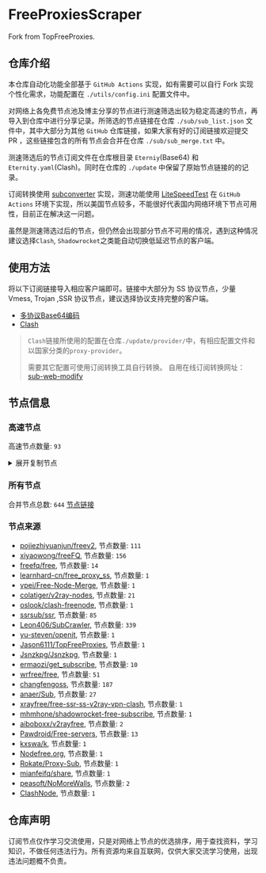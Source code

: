 # FreeProxiesScraper

Fork from TopFreeProxies.

## 仓库介绍
本仓库自动化功能全部基于 `GitHub Actions` 实现，如有需要可以自行 Fork 实现个性化需求，功能配置在 `./utils/config.ini` 配置文件中。

对网络上各免费节点池及博主分享的节点进行测速筛选出较为稳定高速的节点，再导入到仓库中进行分享记录。所筛选的节点链接在仓库 `./sub/sub_list.json` 文件中，其中大部分为其他 `GitHub` 仓库链接，如果大家有好的订阅链接欢迎提交 PR ，这些链接包含的所有节点会合并在仓库 `./sub/sub_merge.txt` 中。

测速筛选后的节点订阅文件在仓库根目录 `Eterniy`(Base64) 和 `Eternity.yaml`(Clash)。同时在仓库的 `./update` 中保留了原始节点链接的的记录。

订阅转换使用 [subconverter](https://github.com/tindy2013/subconverter) 实现，测速功能使用 [LiteSpeedTest](https://github.com/xxf098/LiteSpeedTest) 在 `GitHub Actions` 环境下实现，所以美国节点较多，不能很好代表国内网络环境下节点可用性，目前正在解决这一问题。

虽然是测速筛选过后的节点，但仍然会出现部分节点不可用的情况，遇到这种情况建议选择`Clash`, `Shadowrocket`之类能自动切换低延迟节点的客户端。

## 使用方法
将以下订阅链接导入相应客户端即可。链接中大部分为 SS 协议节点，少量 Vmess, Trojan ,SSR 协议节点，建议选择协议支持完整的客户端。

- [多协议Base64编码](https://raw.githubusercontent.com/caijh/FreeProxiesScraper/master/Eternity)
- [Clash](https://raw.githubusercontent.com/caijh/FreeProxiesScraper/master/Eternity.yaml)

>`Clash`链接所使用的配置在仓库`./update/provider/`中，有相应配置文件和以国家分类的`proxy-provider`。
>
>需要其它配置可使用订阅转换工具自行转换。
>自用在线订阅转换网址：[sub-web-modify](https://sub.v1.mk/)

## 节点信息
### 高速节点
高速节点数量: `93`
<details>
  <summary>展开复制节点</summary>

    vmess://eyJ2IjoiMiIsInBzIjoi8J+HrfCfh7Ag6aaZ5rivKOayueeuoeegtOino+i1hOa6kOWQmzIuMCkgMjAiLCJhZGQiOiIyLjcuMS5mdWNrcHBwcHAudG9kYXkiLCJwb3J0IjoiNTAwMDIiLCJ0eXBlIjoibm9uZSIsImlkIjoiMTkwNjE1YzMtZjNhNi0zYzY5LWFlMjAtZmJiYzM2MmM2NDdkIiwiYWlkIjoiMCIsIm5ldCI6InRjcCIsInBhdGgiOiIvIiwiaG9zdCI6IjIuNy4xLmZ1Y2twcHBwcC50b2RheSIsInRscyI6IiJ9
    vmess://eyJ2IjoiMiIsInBzIjoi8J+HrfCfh7Ag6aaZ5rivKOayueeuoeegtOino+i1hOa6kOWQmzIuMCkgMTciLCJhZGQiOiIyLjMuMS5mdWNrcHBwcHAudG9kYXkiLCJwb3J0IjoiNTAwMDAiLCJ0eXBlIjoibm9uZSIsImlkIjoiMTkwNjE1YzMtZjNhNi0zYzY5LWFlMjAtZmJiYzM2MmM2NDdkIiwiYWlkIjoiMCIsIm5ldCI6InRjcCIsInBhdGgiOiIvIiwiaG9zdCI6IjIuMy4xLmZ1Y2twcHBwcC50b2RheSIsInRscyI6IiJ9
    ss://YWVzLTI1Ni1nY206UEozTzhIUzQ5Q005VlZHTg@8tv68qhq.slashdevslashnetslashtun.net:15004#%F0%9F%87%AD%F0%9F%87%B0%20%E6%9C%BA%E5%9C%BA%E6%8E%A8%E8%8D%90dafei.de%20%E9%A6%99%E6%B8%AF%2005
    vmess://eyJ2IjoiMiIsInBzIjoi8J+HrfCfh7Ag5py65Zy65o6o6I2QZGFmZWkuZGUg6aaZ5rivIDA4IiwiYWRkIjoiMTgzLjIzNi41MS4zNyIsInBvcnQiOiI1NTExMiIsInR5cGUiOiJub25lIiwiaWQiOiI0MTgwNDhhZi1hMjkzLTRiOTktOWIwYy05OGNhMzU4MGRkMjQiLCJhaWQiOiI2NCIsIm5ldCI6InRjcCIsInBhdGgiOiIvIiwiaG9zdCI6IiIsInRscyI6IiJ9
    ss://Y2hhY2hhMjAtaWV0Zi1wb2x5MTMwNTp6Y2FhcnJhZHNmYXNnZmRjeHg@itch1ub.ns.p36958.xyz:8123#%F0%9F%87%AD%F0%9F%87%B0%20%E6%9C%BA%E5%9C%BA%E6%8E%A8%E8%8D%90dafei.de%20%E9%A6%99%E6%B8%AF%2009
    ss://Y2hhY2hhMjAtaWV0Zi1wb2x5MTMwNTp6Y2FhcnJhZHNmYXNnZmRjeHg@nstku8v.ns.p36958.xyz:8112#%F0%9F%87%AD%F0%9F%87%B0%20%E6%9C%BA%E5%9C%BA%E6%8E%A8%E8%8D%90dafei.de%20%E9%A6%99%E6%B8%AF%2011
    ss://Y2hhY2hhMjAtaWV0Zi1wb2x5MTMwNTo4OTNkMjdkNC0wMmM1LTQxZDItYTlkNi0yNTBkNGNmM2FjN2E@cn.gysz1.986888.xyz:65432#%F0%9F%87%AD%F0%9F%87%B0%20%E9%A6%99%E6%B8%AF%28%E6%B2%B9%E7%AE%A1%E7%A0%B4%E8%A7%A3%E8%B5%84%E6%BA%90%E5%90%9B2.0%29%2015
    vmess://eyJ2IjoiMiIsInBzIjoi8J+Hr/Cfh7Ug5pel5pysKOayueeuoeegtOino+i1hOa6kOWQmzIuMCkgNSIsImFkZCI6ImpwMDYtdm0wLmVudHJ5LnJ3ZXNkaHl0anVmdHloZGFmc2RnZnJoLmNsdWIiLCJwb3J0IjoiNDQ0IiwidHlwZSI6Im5vbmUiLCJpZCI6Ijg0Nzc3NjRkLWM2MTgtMzM5OC05ZDE1LWVlMmIzYmVjZjJkMCIsImFpZCI6IjEiLCJuZXQiOiJ3cyIsInBhdGgiOiIvaGxzL2NjdHY1cGhkLm0zdTgiLCJob3N0IjoianAwNi12bTAuZW50cnkucndlc2RoeXRqdWZ0eWhkYWZzZGdmcmguY2x1YiIsInRscyI6IiJ9
    vmess://eyJ2IjoiMiIsInBzIjoi8J+HrfCfh7Ag6aaZ5rivKOayueeuoeegtOino+i1hOa6kOWQmzIuMCkgMTEiLCJhZGQiOiIzLjIuMS5mdWNrcHBwcHAudG9kYXkiLCJwb3J0IjoiNjAzMDIiLCJ0eXBlIjoibm9uZSIsImlkIjoiMTkwNjE1YzMtZjNhNi0zYzY5LWFlMjAtZmJiYzM2MmM2NDdkIiwiYWlkIjoiMCIsIm5ldCI6InRjcCIsInBhdGgiOiIvaGxzL2NjdHY1cGhkLm0zdTgiLCJob3N0IjoianAwNi12bTAuZW50cnkucndlc2RoeXRqdWZ0eWhkYWZzZGdmcmguY2x1YiIsInRscyI6IiJ9
    trojan://G9CHhXltVx@96.9.213.108:12646?allowInsecure=1&sni=96.9.213.108#%F0%9F%87%B8%F0%9F%87%AC%20%E6%9C%BA%E5%9C%BA%E6%8E%A8%E8%8D%90dafei.de%20%E6%96%B0%E5%8A%A0%E5%9D%A1%2001
    ss://YWVzLTI1Ni1jZmI6cWF3c3p4YzEyMw@54.179.129.122:443#%F0%9F%87%B8%F0%9F%87%AC%20%E6%9C%BA%E5%9C%BA%E6%8E%A8%E8%8D%90dafei.de%20%E6%96%B0%E5%8A%A0%E5%9D%A1%2050
    ss://YWVzLTI1Ni1jZmI6cWF3c3p4YzEyMw@52.77.215.9:443#%F0%9F%87%B8%F0%9F%87%AC%20%E6%9C%BA%E5%9C%BA%E6%8E%A8%E8%8D%90dafei.de%20%E6%96%B0%E5%8A%A0%E5%9D%A1%2051
    ss://YWVzLTI1Ni1jZmI6cWF3c3p4YzEyMw@13.250.20.204:443#%F0%9F%87%B8%F0%9F%87%AC%20%E6%9C%BA%E5%9C%BA%E6%8E%A8%E8%8D%90dafei.de%20%E6%96%B0%E5%8A%A0%E5%9D%A1%2052
    ss://YWVzLTI1Ni1jZmI6cWF3c3p4YzEyMw@18.141.240.194:443#%F0%9F%87%B8%F0%9F%87%AC%20%E6%9C%BA%E5%9C%BA%E6%8E%A8%E8%8D%90dafei.de%20%E6%96%B0%E5%8A%A0%E5%9D%A1%2053
    ss://YWVzLTI1Ni1jZmI6cWF3c3p4YzEyMw@13.229.243.5:443#%F0%9F%87%B8%F0%9F%87%AC%20%E6%9C%BA%E5%9C%BA%E6%8E%A8%E8%8D%90dafei.de%20%E6%96%B0%E5%8A%A0%E5%9D%A1%2054
    ss://YWVzLTI1Ni1jZmI6cWF3c3p4YzEyMw@13.229.107.111:443#%F0%9F%87%B8%F0%9F%87%AC%20%E6%9C%BA%E5%9C%BA%E6%8E%A8%E8%8D%90dafei.de%20%E6%96%B0%E5%8A%A0%E5%9D%A1%2055
    ss://Y2hhY2hhMjAtaWV0Zi1wb2x5MTMwNToxYTE3YjE5ZC00ODk2LTQ1MzEtYWY3OS02ZTkxZDhlZjgyMjg@54.178.162.204:9898#%F0%9F%87%AF%F0%9F%87%B5%20%E6%9C%BA%E5%9C%BA%E6%8E%A8%E8%8D%90dafei.de%20%E6%97%A5%E6%9C%AC%2004
    ss://YWVzLTI1Ni1jZmI6YXdzcHMwNTAx@52.199.0.140:443#%F0%9F%87%AF%F0%9F%87%B5%20%E6%9C%BA%E5%9C%BA%E6%8E%A8%E8%8D%90dafei.de%20%E6%97%A5%E6%9C%AC%2047
    ss://YWVzLTI1Ni1jZmI6YXdzcHMwNTAx@52.195.227.31:443#%F0%9F%87%AF%F0%9F%87%B5%20%E6%9C%BA%E5%9C%BA%E6%8E%A8%E8%8D%90dafei.de%20%E6%97%A5%E6%9C%AC%2048
    ss://YWVzLTI1Ni1jZmI6YXdzcHMwNTAx@13.113.240.255:443#%F0%9F%87%AF%F0%9F%87%B5%20%E6%9C%BA%E5%9C%BA%E6%8E%A8%E8%8D%90dafei.de%20%E6%97%A5%E6%9C%AC%2049
    ss://YWVzLTI1Ni1jZmI6YXdzcHMwNTAx@13.230.12.217:443#%F0%9F%87%AF%F0%9F%87%B5%20%E6%9C%BA%E5%9C%BA%E6%8E%A8%E8%8D%90dafei.de%20%E6%97%A5%E6%9C%AC%2050
    ss://YWVzLTI1Ni1jZmI6YXdzcHMwNTAx@52.194.252.154:443#%F0%9F%87%AF%F0%9F%87%B5%20%E6%9C%BA%E5%9C%BA%E6%8E%A8%E8%8D%90dafei.de%20%E6%97%A5%E6%9C%AC%2051
    trojan://85f133142f04dbf6547da33895cfabb3@203.156.253.12:39001?allowInsecure=1&sni=www.yrtok.com#%F0%9F%87%B0%F0%9F%87%B7%20%E6%9C%BA%E5%9C%BA%E6%8E%A8%E8%8D%90dafei.de%20%E9%9F%A9%E5%9B%BD%2001
    ss://YWVzLTI1Ni1jZmI6cXdlclJFV1FAQA@125.141.31.72:15098#%F0%9F%87%B0%F0%9F%87%B7%20%E6%9C%BA%E5%9C%BA%E6%8E%A8%E8%8D%90dafei.de%20%E9%9F%A9%E5%9B%BD%2002
    ss://YWVzLTI1Ni1jZmI6eWlqaWFuMDUwMw@3.35.170.238:443#%F0%9F%87%B0%F0%9F%87%B7%20%E6%9C%BA%E5%9C%BA%E6%8E%A8%E8%8D%90dafei.de%20%E9%9F%A9%E5%9B%BD%2008
    ss://YWVzLTI1Ni1jZmI6eWlqaWFuMDUwMw@15.165.15.142:443#%F0%9F%87%B0%F0%9F%87%B7%20%E6%9C%BA%E5%9C%BA%E6%8E%A8%E8%8D%90dafei.de%20%E9%9F%A9%E5%9B%BD%2009
    ss://YWVzLTI1Ni1jZmI6eWlqaWFuMDUwMw@43.202.58.164:443#%F0%9F%87%B0%F0%9F%87%B7%20%E6%9C%BA%E5%9C%BA%E6%8E%A8%E8%8D%90dafei.de%20%E9%9F%A9%E5%9B%BD%2011
    ss://YWVzLTI1Ni1jZmI6eWlqaWFuMDUwMw@54.180.137.195:443#%F0%9F%87%B0%F0%9F%87%B7%20%E6%9C%BA%E5%9C%BA%E6%8E%A8%E8%8D%90dafei.de%20%E9%9F%A9%E5%9B%BD%2012
    ss://YWVzLTI1Ni1jZmI6eWlqaWFuMDUwMw@13.209.12.170:443#%F0%9F%87%B0%F0%9F%87%B7%20%E6%9C%BA%E5%9C%BA%E6%8E%A8%E8%8D%90dafei.de%20%E9%9F%A9%E5%9B%BD%2013
    ss://YWVzLTI1Ni1jZmI6eWlqaWFuMDUwMw@43.203.253.73:443#%F0%9F%87%B0%F0%9F%87%B7%20%E6%9C%BA%E5%9C%BA%E6%8E%A8%E8%8D%90dafei.de%20%E9%9F%A9%E5%9B%BD%2014
    ss://YWVzLTI1Ni1jZmI6eWlqaWFuMDUwMw@43.203.255.63:443#%F0%9F%87%B0%F0%9F%87%B7%20%E6%9C%BA%E5%9C%BA%E6%8E%A8%E8%8D%90dafei.de%20%E9%9F%A9%E5%9B%BD%2015
    ss://YWVzLTI1Ni1jZmI6eWlqaWFuMDUwMw@43.203.122.135:443#%F0%9F%87%B0%F0%9F%87%B7%20%E6%9C%BA%E5%9C%BA%E6%8E%A8%E8%8D%90dafei.de%20%E9%9F%A9%E5%9B%BD%2016
    ss://YWVzLTI1Ni1nY206ZHd6MUd0Rjc@120.233.128.98:30015#%F0%9F%87%A8%F0%9F%87%B3%20%E6%9C%BA%E5%9C%BA%E6%8E%A8%E8%8D%90dafei.de%20%E5%8F%B0%E6%B9%BE%2001
    vmess://eyJ2IjoiMiIsInBzIjoi8J+HqPCfh7Mg5Y+w5rm+XzEyMTMyMDAwMSIsImFkZCI6IjEwMy4xNTkuMjA2LjM1IiwicG9ydCI6IjMxOTQ1IiwidHlwZSI6Im5vbmUiLCJpZCI6ImUyZTUxMWIwLTdkZWYtNGUxYi1kMjM4LTZjYjUzOTFiMmUzZiIsImFpZCI6IjAiLCJuZXQiOiJ3cyIsInBhdGgiOiIvIiwiaG9zdCI6IjEwMy4xNTkuMjA2LjM1IiwidGxzIjoiIn0=
    vmess://eyJ2IjoiMiIsInBzIjoi8J+HqPCfh7Mg5Y+w5rm+XzEyMTMyMDAwMiIsImFkZCI6IjQ1LjEyMS40OC4xOTYiLCJwb3J0IjoiMTAwMDEiLCJ0eXBlIjoibm9uZSIsImlkIjoiMGVkMzU2MjktOTE5YS00ODkxLWJhMGYtMTNjZDE5OGY4NjNiIiwiYWlkIjoiMCIsIm5ldCI6InRjcCIsInBhdGgiOiIvIiwiaG9zdCI6IjEwMy4xNTkuMjA2LjM1IiwidGxzIjoiIn0=
    vmess://eyJ2IjoiMiIsInBzIjoi8J+HqPCfh7Mg5Y+w5rm+XzEyMTMyMDAwNiIsImFkZCI6IjEyMy41OC4xOTcuNzAiLCJwb3J0IjoiNDQzIiwidHlwZSI6Im5vbmUiLCJpZCI6IjRjYTAxOTZjLTA1ZTctNDVlYi05MDM2LTY5MmMyMDFmNDVmYiIsImFpZCI6IjAiLCJuZXQiOiJ3cyIsInBhdGgiOiIvIiwiaG9zdCI6IiIsInRscyI6IiJ9
    vmess://eyJ2IjoiMiIsInBzIjoi8J+HqPCfh7Mg5Y+w5rm+XzEyMTMyMDAwNyIsImFkZCI6IjE1Mi4zMi4xNjcuMTY2IiwicG9ydCI6IjE5NTg4IiwidHlwZSI6Im5vbmUiLCJpZCI6ImUxNjBkMGJhLTViMWEtNDQ4Yy1mY2ZiLTM1YmZjNWMyYjFiNSIsImFpZCI6IjAiLCJuZXQiOiJ0Y3AiLCJwYXRoIjoiLyIsImhvc3QiOiIiLCJ0bHMiOiIifQ==
    vmess://eyJ2IjoiMiIsInBzIjoi8J+HuPCfh6wg5paw5Yqg5Z2hXzEyMTMyMDAwMSIsImFkZCI6IjguMjIyLjIzOS43IiwicG9ydCI6IjMwMzI3IiwidHlwZSI6Im5vbmUiLCJpZCI6ImIzMTNlNjcwLWJmZDQtNGI2Mi1kMzE0LTBkMjk2ZTM2MzE5MiIsImFpZCI6IjAiLCJuZXQiOiJ0Y3AiLCJwYXRoIjoiLyIsImhvc3QiOiIiLCJ0bHMiOiIifQ==
    vmess://eyJ2IjoiMiIsInBzIjoi8J+HuPCfh6wg5paw5Yqg5Z2hXzEyMTMyMDAwNCIsImFkZCI6IjIwNy4xNDguNzcuMjE1IiwicG9ydCI6IjIiLCJ0eXBlIjoibm9uZSIsImlkIjoiNmUyMDgwYmMtMDdiMC00MDQ2LThjNmEtYmI1YTE4ZTEyZjdjIiwiYWlkIjoiMCIsIm5ldCI6IndzIiwicGF0aCI6Ii8iLCJob3N0IjoiIiwidGxzIjoiIn0=
    vmess://eyJ2IjoiMiIsInBzIjoi8J+HuPCfh6wg5paw5Yqg5Z2hXzEyMTMyMDAwOCIsImFkZCI6IjguMjE5LjI0MC4xMjAiLCJwb3J0IjoiMzI5NjkiLCJ0eXBlIjoibm9uZSIsImlkIjoiOTUyNDkwMjAtZmJiNy00NTkyLWVmY2UtNmFkMzk1NGMzZmFkIiwiYWlkIjoiMCIsIm5ldCI6InRjcCIsInBhdGgiOiIvIiwiaG9zdCI6IiIsInRscyI6IiJ9
    vmess://eyJ2IjoiMiIsInBzIjoi8J+HuPCfh6wg5paw5Yqg5Z2hXzEyMTMyMDAwOSIsImFkZCI6IjguMjE5LjU5LjYzIiwicG9ydCI6IjEyNjgxIiwidHlwZSI6Im5vbmUiLCJpZCI6ImNjNThjYmRjLWMzNmYtNDJmNC05MjU0LThmNGZjNTY0MjQ2YiIsImFpZCI6IjAiLCJuZXQiOiJ0Y3AiLCJwYXRoIjoiLyIsImhvc3QiOiIiLCJ0bHMiOiIifQ==
    vmess://eyJ2IjoiMiIsInBzIjoi8J+HuPCfh6wg5paw5Yqg5Z2hXzEyMTMyMDAzNyIsImFkZCI6IjguMjE5LjU5LjIyMiIsInBvcnQiOiI0Njk5OCIsInR5cGUiOiJub25lIiwiaWQiOiI1YzliZWQxYS03MTZiLTQzZTctYzgwNy05ZTA3NTgxODYzNjAiLCJhaWQiOiIwIiwibmV0Ijoid3MiLCJwYXRoIjoiLyIsImhvc3QiOiIiLCJ0bHMiOiIifQ==
    vmess://eyJ2IjoiMiIsInBzIjoi8J+HuPCfh6wg5paw5Yqg5Z2hXzEyMTMyMDA5MCIsImFkZCI6IjE0My40Mi42Ni45IiwicG9ydCI6IjQwNjM3IiwidHlwZSI6Im5vbmUiLCJpZCI6IjdlMzBkMDM5LTE3NTEtNGZiZC1hYTBhLTkxOGIwMzAwMzUxNSIsImFpZCI6IjAiLCJuZXQiOiJ3cyIsInBhdGgiOiIvY2hhbWkiLCJob3N0IjoiIiwidGxzIjoiIn0=
    vmess://eyJ2IjoiMiIsInBzIjoi8J+Hr/Cfh7Ug5pel5pysXzEyMTMyMDAwMSIsImFkZCI6IjEwMy4zNS4xOTAuNjUiLCJwb3J0IjoiNDQzIiwidHlwZSI6Im5vbmUiLCJpZCI6ImVkNTMxZWJlLTQ5NzEtNDdmOS1hODgxLTYzNmQwYjEwMWE0NSIsImFpZCI6IjAiLCJuZXQiOiJ3cyIsInBhdGgiOiIvIiwiaG9zdCI6IiIsInRscyI6IiJ9
    vmess://eyJ2IjoiMiIsInBzIjoi8J+Hr/Cfh7Ug5pel5pysXzEyMTMyMDAwNyIsImFkZCI6IjY0LjE3Ni4zOS4zMSIsInBvcnQiOiI1NjI2MiIsInR5cGUiOiJub25lIiwiaWQiOiI1OTBmMjc0NC1lOWQxLTRmMmMtYTM4NC1kMzViNzM2YmNhNDEiLCJhaWQiOiIwIiwibmV0IjoidGNwIiwicGF0aCI6Ii8iLCJob3N0IjoiIiwidGxzIjoiIn0=
    vmess://eyJ2IjoiMiIsInBzIjoiVVNfMTEiLCJhZGQiOiI1MS44MS4yMjMuMzIiLCJwb3J0IjoiNDQzIiwidHlwZSI6Im5vbmUiLCJpZCI6ImMwMTU2NDUxLTRlZmItNDVlMi04NGZjLThkMzE1YzQ2NTBkYiIsImFpZCI6IjMyIiwibmV0IjoidGNwIiwicGF0aCI6Ii8iLCJob3N0IjoiIiwidGxzIjoiIn0=
    vmess://eyJ2IjoiMiIsInBzIjoiUG9vbF/wn4e68J+HuFVTXzEyIiwiYWRkIjoiMTkyLjk2LjIwNC4yNTAiLCJwb3J0IjoiNDQzIiwidHlwZSI6Im5vbmUiLCJpZCI6ImFiYTUwZGQ0LTU0ODQtM2IwNS1iMTRhLTQ2NjFjYWY4NjJkNSIsImFpZCI6IjQiLCJuZXQiOiJ3cyIsInBhdGgiOiIvd3MiLCJob3N0IjoiIiwidGxzIjoidGxzIn0=
    vmess://eyJ2IjoiMiIsInBzIjoiVVNfMTMiLCJhZGQiOiIxNTAuMjMwLjQxLjkiLCJwb3J0IjoiMjMyOTIiLCJ0eXBlIjoibm9uZSIsImlkIjoiOTU2YzZjMmYtYmY1NC00Yjg3LWZhZmQtNGI3NjdjYTEyNzUwIiwiYWlkIjoiMCIsIm5ldCI6InRjcCIsInBhdGgiOiIvd3MiLCJob3N0IjoiIiwidGxzIjoiIn0=
    vmess://eyJ2IjoiMiIsInBzIjoiVVNfMTQiLCJhZGQiOiIxNTkuMjIzLjMyLjIzMCIsInBvcnQiOiI4MDgwIiwidHlwZSI6Im5vbmUiLCJpZCI6IjcwMDIzMzBkLWZlMjctNGI1Ni1iMjJmLWQ3ZTNlYjgyNWZkYiIsImFpZCI6IjAiLCJuZXQiOiJ3cyIsInBhdGgiOiIvY2N0djEzL2hkLm0zdTgiLCJob3N0IjoiMTU5LjIyMy4zMi4yMzAiLCJ0bHMiOiIifQ==
    vmess://eyJ2IjoiMiIsInBzIjoiVVNfMTYiLCJhZGQiOiI1MS44MS4yMjMuMzEiLCJwb3J0IjoiNDQzIiwidHlwZSI6Im5vbmUiLCJpZCI6ImMwMTU2NDUxLTRlZmItNDVlMi04NGZjLThkMzE1YzQ2NTBkYiIsImFpZCI6IjMyIiwibmV0IjoidGNwIiwicGF0aCI6Ii9jY3R2MTMvaGQubTN1OCIsImhvc3QiOiIxNTkuMjIzLjMyLjIzMCIsInRscyI6IiJ9
    vmess://eyJ2IjoiMiIsInBzIjoiVVNfMTciLCJhZGQiOiI2OC4xODMuMTI5LjE5NyIsInBvcnQiOiI4MDgwIiwidHlwZSI6Im5vbmUiLCJpZCI6IjE1N2FiMjRjLTJmMDItNDRkMi1iMjExLTZkNzA2MTJjOWY2NCIsImFpZCI6IjAiLCJuZXQiOiJ3cyIsInBhdGgiOiIvY2N0djEzL2hkLm0zdTgiLCJob3N0IjoiNjguMTgzLjEyOS4xOTciLCJ0bHMiOiIifQ==
    trojan://19a78eeb-d83a-4364-b095-b7dd93436320@104.21.29.205:443?allowInsecure=0&sni=CVFgTrE4.222560.XyZ#%F0%9F%87%BA%F0%9F%87%B8%20%E6%9C%BA%E5%9C%BA%E6%8E%A8%E8%8D%90dafei.de%20%E7%BE%8E%E5%9B%BD%2003
    trojan://bpb-trojan@172.67.140.61:443?allowInsecure=0&sni=adbt.ir#%F0%9F%87%BA%F0%9F%87%B8%20%E6%9C%BA%E5%9C%BA%E6%8E%A8%E8%8D%90dafei.de%20%E7%BE%8E%E5%9B%BD%2005
    trojan://13e26f64-2e0c-4461-92cd-d83294cc18f0@172.67.185.107:443?allowInsecure=0&sni=WwwDe.00890604.XyZ#%F0%9F%87%BA%F0%9F%87%B8%20%E6%9C%BA%E5%9C%BA%E6%8E%A8%E8%8D%90dafei.de%20%E7%BE%8E%E5%9B%BD%2012
    trojan://13e26f64-2e0c-4461-92cd-d83294cc18f0@104.21.76.21:443?allowInsecure=0&sni=WwwDe.00890604.XyZ#%F0%9F%87%BA%F0%9F%87%B8%20%E6%9C%BA%E5%9C%BA%E6%8E%A8%E8%8D%90dafei.de%20%E7%BE%8E%E5%9B%BD%2014
    trojan://a4291a2a-d62c-4eb9-ac7a-ac7355d1eda2@104.21.24.195:443?allowInsecure=0&sni=RFgTHYu7.999836.Xyz#%F0%9F%87%BA%F0%9F%87%B8%20%E6%9C%BA%E5%9C%BA%E6%8E%A8%E8%8D%90dafei.de%20%E7%BE%8E%E5%9B%BD%2015
    vmess://eyJ2IjoiMiIsInBzIjoi8J+HuvCfh7gg5py65Zy65o6o6I2QZGFmZWkuZGUg576O5Zu9IDE5IiwiYWRkIjoidjcuaGVkdWlhbi5saW5rIiwicG9ydCI6IjMwODA3IiwidHlwZSI6Im5vbmUiLCJpZCI6ImNiYjNmODc3LWQxZmItMzQ0Yy04N2E5LWQxNTNiZmZkNTQ4NCIsImFpZCI6IjIiLCJuZXQiOiJ3cyIsInBhdGgiOiIvb29vbyIsImhvc3QiOiJ2Ny5oZWR1aWFuLmxpbmsiLCJ0bHMiOiIifQ==
    trojan://288124da-0d68-42f4-9f48-70dc4dcc55a6@172.67.200.11:443?allowInsecure=0&sni=rRfGty6.890606.XYz#%F0%9F%87%BA%F0%9F%87%B8%20%E6%9C%BA%E5%9C%BA%E6%8E%A8%E8%8D%90dafei.de%20%E7%BE%8E%E5%9B%BD%2020
    ssr://Mi5saW5raHViLnN1cHBvcnQ6NDAyMTA6YXV0aF9hZXMxMjhfbWQ1OnJjNC1tZDU6cGxhaW46UlU1YU5USkwvP2dyb3VwPVUxTlNVSEp2ZG1sa1pYSSZyZW1hcmtzPThKLUh1dkNmaDdnZzVweTY1Wnk2NW82bzZJMlFaR0ZtWldrdVpHVWc1NzZPNVp1OUlESTEmb2Jmc3BhcmFtPVkyUXlZalk1TWprd01pNDJOakF5WWpnME5qTTBOalF4TURnMU1EWXViV2xqY205emIyWjBMbU52YlEmcHJvdG9wYXJhbT0
    vmess://eyJ2IjoiMiIsInBzIjoi8J+HuvCfh7gg5py65Zy65o6o6I2QZGFmZWkuZGUg576O5Zu9IDI3IiwiYWRkIjoidjI0LmhlZHVpYW4ubGluayIsInBvcnQiOiIzMDgyNCIsInR5cGUiOiJub25lIiwiaWQiOiJjYmIzZjg3Ny1kMWZiLTM0NGMtODdhOS1kMTUzYmZmZDU0ODQiLCJhaWQiOiIyIiwibmV0Ijoid3MiLCJwYXRoIjoiL29vb28iLCJob3N0IjoidjI0LmhlZHVpYW4ubGluayIsInRscyI6IiJ9
    trojan://T@_WvT8Ho@LW%w_,@172.66.44.214:2053?allowInsecure=0&sni=NOp-55q.pAgEs.dEv#%F0%9F%87%BA%F0%9F%87%B8%20%E6%9C%BA%E5%9C%BA%E6%8E%A8%E8%8D%90dafei.de%20%E7%BE%8E%E5%9B%BD%2030
    trojan://d6b8011a-c725-435a-9fec-bf6d3530392c@104.17.128.1:2096?allowInsecure=1&sni=vle.amclubdns.dpdns.org#%F0%9F%87%BA%F0%9F%87%B8%20%E6%9C%BA%E5%9C%BA%E6%8E%A8%E8%8D%90dafei.de%20%E7%BE%8E%E5%9B%BD%2035
    vmess://eyJ2IjoiMiIsInBzIjoi8J+HuvCfh7gg5py65Zy65o6o6I2QZGFmZWkuZGUg576O5Zu9IDM4IiwiYWRkIjoid3d3LnZwc2xvb2suY29tIiwicG9ydCI6IjQ0MyIsInR5cGUiOiJub25lIiwiaWQiOiI0OTkzZjE0ZS01ZjliLTQyNDktZGM0My05OWY0ZmRlYTg0YmUiLCJhaWQiOiIwIiwibmV0Ijoid3MiLCJwYXRoIjoiLzQ5OTNmMTRlIiwiaG9zdCI6IndhcGtwMDEuNTIwMTMxNC5jZmQiLCJ0bHMiOiJ0bHMifQ==
    vmess://eyJ2IjoiMiIsInBzIjoi8J+HuvCfh7gg5py65Zy65o6o6I2QZGFmZWkuZGUg576O5Zu9IDMyNCIsImFkZCI6InRpbWUuaXMiLCJwb3J0IjoiODAiLCJ0eXBlIjoibm9uZSIsImlkIjoiYzQxYTI2NTMtY2Y1NS00NDJmLTgxYzctOGU4M2E0YTI1ZmVhIiwiYWlkIjoiMCIsIm5ldCI6IndzIiwicGF0aCI6Ii8iLCJob3N0IjoiYW0ua2VqaXhpYW9xaTY2Ni5zdG9yZSIsInRscyI6IiJ9
    ss://YWVzLTEyOC1nY206MTk1ZGNmZWYtMTQ2OS00NzMxLWI1M2QtZTVjMDNjZTlhYTc3@d1.cloudtaste.xyz:52743#%F0%9F%87%BA%F0%9F%87%B8%20%E6%9C%BA%E5%9C%BA%E6%8E%A8%E8%8D%90dafei.de%20%E7%BE%8E%E5%9B%BD%20326
    vmess://eyJ2IjoiMiIsInBzIjoi8J+HuvCfh7gg5py65Zy65o6o6I2QZGFmZWkuZGUg576O5Zu9IDMyNyIsImFkZCI6ImhhYS5kYXNodWFpLmN5b3UiLCJwb3J0IjoiNDUwNTIiLCJ0eXBlIjoibm9uZSIsImlkIjoiZGZjM2MyMjQtYTY4OS00MzA0LWIwY2MtNjFmNGZhMDFiNjgyIiwiYWlkIjoiMCIsIm5ldCI6InRjcCIsInBhdGgiOiIvIiwiaG9zdCI6ImFtLmtlaml4aWFvcWk2NjYuc3RvcmUiLCJ0bHMiOiIifQ==
    trojan://357b1bba-6400-4944-baff-1b933311ff28@172.67.177.109:443?allowInsecure=1&sni=EeEEeEEeeeeeeE.666461.xyz#%F0%9F%87%BA%F0%9F%87%B8%20%E6%9C%BA%E5%9C%BA%E6%8E%A8%E8%8D%90dafei.de%20%E7%BE%8E%E5%9B%BD%20328
    vmess://eyJ2IjoiMiIsInBzIjoi8J+HuvCfh7gg5py65Zy65o6o6I2QZGFmZWkuZGUg576O5Zu9IDMzMCIsImFkZCI6IjQ1LjE0Ny4yMDEuMjMxIiwicG9ydCI6IjIzMTEwIiwidHlwZSI6Im5vbmUiLCJpZCI6ImE3M2FkNzYyLTM3MDktNDRkMC1hYTA2LWJkZTZlMzVhMWEwZSIsImFpZCI6IjAiLCJuZXQiOiJ3cyIsInBhdGgiOiIvIiwiaG9zdCI6IiIsInRscyI6IiJ9
    vmess://eyJ2IjoiMiIsInBzIjoiXzA0IiwiYWRkIjoiMTY4LjEzOC4xNzEuNjUiLCJwb3J0IjoiNDQzIiwidHlwZSI6Im5vbmUiLCJpZCI6IjRhZjZmZDlhLWU4YjQtNDZmMi1kYTNhLTIwN2Y0NTc3NjU2YyIsImFpZCI6IjAiLCJuZXQiOiJ0Y3AiLCJwYXRoIjoiLyIsImhvc3QiOiIiLCJ0bHMiOiJ0bHMifQ==
    vmess://eyJ2IjoiMiIsInBzIjoiXzA1IiwiYWRkIjoiMTM5LjU5LjI0NC4xNDMiLCJwb3J0IjoiMzg5NDEiLCJ0eXBlIjoibm9uZSIsImlkIjoiM2RjNWMxYzktN2Q4Yy00MzJlLWRhZmYtNDQyMjEwM2E3OTE4IiwiYWlkIjoiMCIsIm5ldCI6InRjcCIsInBhdGgiOiIvIiwiaG9zdCI6IiIsInRscyI6IiJ9
    vmess://eyJ2IjoiMiIsInBzIjoiUmVsYXlfLfCfh6zwn4enR0JfMDYiLCJhZGQiOiJubnYuY2hpdGFjZG4ueHl6IiwicG9ydCI6IjU0MjQyIiwidHlwZSI6Im5vbmUiLCJpZCI6ImYyMzkzZDgyLTk0YzQtNGIxMi04MjY3LTI5M2E3NTAwZTQ4NyIsImFpZCI6IjAiLCJuZXQiOiJ0Y3AiLCJwYXRoIjoiLyIsImhvc3QiOiJubnYuY2hpdGFjZG4ueHl6IiwidGxzIjoiIn0=
    vmess://eyJ2IjoiMiIsInBzIjoi8J+HpvCfh7og5py65Zy65o6o6I2QZGFmZWkuZGUg5r6z5aSn5Yip5LqaIDAyIiwiYWRkIjoieGRkLmRhc2h1YWkuY3lvdSIsInBvcnQiOiI0NTA2MyIsInR5cGUiOiJub25lIiwiaWQiOiIwMTQ5MGJkYy00ZTRkLTRlMzEtYmYyNC0yMThkMGE4ZjgxZTEiLCJhaWQiOiIwIiwibmV0IjoidGNwIiwicGF0aCI6Ii8iLCJob3N0IjoieGRkLmRhc2h1YWkuY3lvdSIsInRscyI6IiJ9
    ssr://Y25hbWVsbS1kd3prc2w3a3p5ZTNyZGJ5LmJlc3Ricm9jY2l1LmNvbTo5MDMxOmF1dGhfYWVzMTI4X21kNTpjaGFjaGEyMC1pZXRmOmh0dHBfc2ltcGxlOmVXZFZiek5YLz9ncm91cD1VMU5TVUhKdmRtbGtaWEkmcmVtYXJrcz04Si1IcWZDZmg2b2c1cHk2NVp5NjVvNm82STJRWkdGbVpXa3VaR1VnNUx5SzVweVhJREF6Jm9iZnNwYXJhbT1aR1prWlRZNU9Ua3pOUzV0YVdOeWIzTnZablF1WTI5dCZwcm90b3BhcmFtPQ
    ss://Y2hhY2hhMjAtaWV0Zi1wb2x5MTMwNTpxc2NhdkY1VXZpSUwtOFYtRTRyYUJB@185.21.14.103:2222#%F0%9F%87%A9%F0%9F%87%AA%20%E6%9C%BA%E5%9C%BA%E6%8E%A8%E8%8D%90dafei.de%20%E8%8D%B7%E5%85%B0%2001
    vmess://eyJ2IjoiMiIsInBzIjoi8J+HqfCfh6og5py65Zy65o6o6I2QZGFmZWkuZGUg6I235YWwIDAyIiwiYWRkIjoiOTMuMTE1LjE3Mi4xNzUiLCJwb3J0IjoiMTI1NDAiLCJ0eXBlIjoibm9uZSIsImlkIjoiMDU2ZDNkMzUtYTcyOS00YWI0LWJiYWUtZDcxZDg0NThhZjE5IiwiYWlkIjoiMCIsIm5ldCI6InRjcCIsInBhdGgiOiIvIiwiaG9zdCI6IiIsInRscyI6IiJ9
    vmess://eyJ2IjoiMiIsInBzIjoi8J+HqvCfh7og5qyn5rSyKOayueeuoeegtOino+i1hOa6kOWQmzIuMCkgMiIsImFkZCI6ImoxLnYyLmdheSIsInBvcnQiOiIzODMwMSIsInR5cGUiOiJub25lIiwiaWQiOiI3OTM4NjY4NS0xNmRhLTMyN2MtOWUxNC1hYTZkNzAyZDg2YmMiLCJhaWQiOiIxIiwibmV0Ijoid3MiLCJwYXRoIjoiL2hscy9jY3R2NXBoZC5tM3U4IiwiaG9zdCI6ImoxLnYyLmdheSIsInRscyI6IiJ9
    vmess://eyJ2IjoiMiIsInBzIjoi8J+HqfCfh6og5py65Zy65o6o6I2QZGFmZWkuZGUg55Ge5YW4IDAxIiwiYWRkIjoiMjEzLjY2LjY4LjczIiwicG9ydCI6IjYyMDAyIiwidHlwZSI6Im5vbmUiLCJpZCI6IjViOWI2ODJhLTc4MTEtNDA1MC1iMjg3LTI1NDMyMGYzYWM5ZSIsImFpZCI6IjAiLCJuZXQiOiJ0Y3AiLCJwYXRoIjoiL2hscy9jY3R2NXBoZC5tM3U4IiwiaG9zdCI6ImoxLnYyLmdheSIsInRscyI6IiJ9
    ss://YWVzLTI1Ni1jZmI6ZjhmN2FDemNQS2JzRjhwMw@185.153.197.5:989#%F0%9F%87%A9%F0%9F%87%AA%20%E6%9C%BA%E5%9C%BA%E6%8E%A8%E8%8D%90dafei.de%20%E6%91%A9%E5%B0%94%E5%A4%9A%E7%93%A6%2001
    trojan://202c296a-f34a-11ef-80e5-f23c9164ca5d@fc111582-syof40-t39hdu-1tf4x.cm5.cnkuaishou.com:27235?allowInsecure=0&sni=fc111582-syof40-t39hdu-1tf4x.cm5.cnkuaishou.com#%F0%9F%87%A9%F0%9F%87%AA%20%E6%9C%BA%E5%9C%BA%E6%8E%A8%E8%8D%90dafei.de%20%E6%B3%95%E5%9B%BD%2001
    vmess://eyJ2IjoiMiIsInBzIjoi5LmM5YWL5YWwXzEyMTMyMDAwNCIsImFkZCI6IjE4NS4yNTAuMTUwLjIyMCIsInBvcnQiOiI4MDgwIiwidHlwZSI6Im5vbmUiLCJpZCI6ImFjNzZmYzQxLTk2YjItNGQ1Yi04MDJkLTY5NWU2YWM1NzgwYiIsImFpZCI6IjAiLCJuZXQiOiJ3cyIsInBhdGgiOiIvdm1lc3MiLCJob3N0IjoiMTg1LjI1MC4xNTAuMjIwIiwidGxzIjoiIn0=
    vmess://eyJ2IjoiMiIsInBzIjoi8J+HrvCfh7cg5LyK5pyXXzEyMTMyMDAwMSIsImFkZCI6IjE5NS4yMTEuNDQuMTA3IiwicG9ydCI6IjIwNTE1IiwidHlwZSI6Im5vbmUiLCJpZCI6ImE1NmIxZmIyLTZhNDgtNGQwOC04MGU3LTdjYzFiMmRmMDE5ZSIsImFpZCI6IjAiLCJuZXQiOiJ0Y3AiLCJwYXRoIjoiL3ZtZXNzIiwiaG9zdCI6IjE4NS4yNTAuMTUwLjIyMCIsInRscyI6IiJ9
    vmess://eyJ2IjoiMiIsInBzIjoi8J+HrvCfh7cg5LyK5pyXXzEyMTMyMDAwNiIsImFkZCI6IjgxLjEyLjI3LjIiLCJwb3J0IjoiNTg3NjgiLCJ0eXBlIjoibm9uZSIsImlkIjoiMzI0ZDM4NjgtY2ZlZi00YmQ0LWFiNDQtMTc3NmE0MDY2MzVmIiwiYWlkIjoiMCIsIm5ldCI6InRjcCIsInBhdGgiOiIvdm1lc3MiLCJob3N0IjoiMTg1LjI1MC4xNTAuMjIwIiwidGxzIjoiIn0=
    vmess://eyJ2IjoiMiIsInBzIjoi8J+HrvCfh7cg5LyK5pyXXzEyMTMyMDAwNyIsImFkZCI6IjE1OC41OC4xODguMjEiLCJwb3J0IjoiNDUwNjEiLCJ0eXBlIjoibm9uZSIsImlkIjoiMDk2YmI3OTktNjU1NC00YmFjLTgyMmUtM2FhNTY0ZWEzMWZmIiwiYWlkIjoiMCIsIm5ldCI6IndzIiwicGF0aCI6Ii8iLCJob3N0IjoiIiwidGxzIjoiIn0=
    vmess://eyJ2IjoiMiIsInBzIjoi8J+HrvCfh7cg5LyK5pyXXzEyMTMyMDAwOCIsImFkZCI6Ijc5LjE0My44NC4xMTciLCJwb3J0IjoiMTE1NDEiLCJ0eXBlIjoibm9uZSIsImlkIjoiNDY0NjViYmUtNjI4YS00OTg4LWFlM2MtMGMxNjQyMzdhMDM5IiwiYWlkIjoiMCIsIm5ldCI6InRjcCIsInBhdGgiOiIvIiwiaG9zdCI6IiIsInRscyI6IiJ9
    vmess://eyJ2IjoiMiIsInBzIjoi8J+Ht/Cfh7og5L+E572X5pav6IGU6YKmXzEyMTMyMDAwMiIsImFkZCI6IjQ2LjI5LjE2Ni4yMzciLCJwb3J0IjoiNDc1NTUiLCJ0eXBlIjoibm9uZSIsImlkIjoiMGM0OWNkMTktMjc1OC00ZDM4LWU2YTgtMTFmMmQ2NjM1ODYwIiwiYWlkIjoiMCIsIm5ldCI6InRjcCIsInBhdGgiOiIvIiwiaG9zdCI6IiIsInRscyI6IiJ9
    vmess://eyJ2IjoiMiIsInBzIjoi8J+HsfCfh7og5Y2i5qOu5aChXzEyMTMyMDAwMSIsImFkZCI6IjEwNy4xODkuMjkuMTkzIiwicG9ydCI6IjIxMjgwIiwidHlwZSI6Im5vbmUiLCJpZCI6IjJkMjNiNzFmLTc4ZTEtNGYxNy1hN2NjLTFlZjA0YTkxMGE0YyIsImFpZCI6IjAiLCJuZXQiOiJ0Y3AiLCJwYXRoIjoiLyIsImhvc3QiOiIiLCJ0bHMiOiIifQ==
    vmess://eyJ2IjoiMiIsInBzIjoi8J+HrvCfh7Mg5Y2w5bqmXzEyMTMyMDAwMSIsImFkZCI6IjEwMy4xMTQuMjAxLjE0MyIsInBvcnQiOiI1OTQ4NyIsInR5cGUiOiJub25lIiwiaWQiOiI1MWZiNTYyZS0wYTliLTRjMjctZTRkOC02ZjQ4ODNiYjUxNjUiLCJhaWQiOiIwIiwibmV0IjoidGNwIiwicGF0aCI6Ii8iLCJob3N0IjoiIiwidGxzIjoiIn0=
    vmess://eyJ2IjoiMiIsInBzIjoi8J+HrvCfh7Mg5Y2w5bqmXzEyMTMyMDAwMiIsImFkZCI6IjEwMy4xMTQuMjAxLjQ0IiwicG9ydCI6IjQ1MjMzIiwidHlwZSI6Im5vbmUiLCJpZCI6IjhlODc4MjFlLWMyMmEtNDRjNi1jNzQxLTQzYWI3OTFmNDdiNiIsImFpZCI6IjAiLCJuZXQiOiJ3cyIsInBhdGgiOiIvIiwiaG9zdCI6IjEwMy4xMTQuMjAxLjQ0IiwidGxzIjoiIn0=
    vmess://eyJ2IjoiMiIsInBzIjoi8J+HrvCfh7Mg5Y2w5bqmXzEyMTMyMDAwMyIsImFkZCI6IjIwNS4xNjQuMjguMTAzIiwicG9ydCI6IjEzNDg3IiwidHlwZSI6Im5vbmUiLCJpZCI6ImY1NTAyMjgzLTUzYmEtNDQyYi1iZGIxLWEyNTc0NWZkNWMxNyIsImFpZCI6IjAiLCJuZXQiOiJ0Y3AiLCJwYXRoIjoiLyIsImhvc3QiOiIxMDMuMTE0LjIwMS40NCIsInRscyI6IiJ9
    vmess://eyJ2IjoiMiIsInBzIjoi8J+HrvCfh7Mg5Y2w5bqmXzEyMTMyMDAwNSIsImFkZCI6IjEwMy4xMDYuMjMwLjE1MyIsInBvcnQiOiIzMjczMiIsInR5cGUiOiJub25lIiwiaWQiOiJlYjkzMTEwOC02NDZiLTRjZWItYTc0MS1kMzI0OTBjYjAwZjQiLCJhaWQiOiIwIiwibmV0Ijoid3MiLCJwYXRoIjoiLyIsImhvc3QiOiJpbnRlcm5ldC5saWZlLmNvbS5ieSIsInRscyI6IiJ9
    vmess://eyJ2IjoiMiIsInBzIjoi8J+HrvCfh7Mg5Y2w5bqmXzEyMTMyMDAwOCIsImFkZCI6IjEwMy4xMTMuNjguMjMzIiwicG9ydCI6IjgwIiwidHlwZSI6Im5vbmUiLCJpZCI6IjYxY2Y3MzEzLTE1MDMtNGJhYi1iZWViLWJhNjlmZDU4NDNhZSIsImFpZCI6IjAiLCJuZXQiOiJ3cyIsInBhdGgiOiIvdm1lc3MiLCJob3N0IjoiMTAzLjExMy42OC4yMzMiLCJ0bHMiOiIifQ==
    vmess://eyJ2IjoiMiIsInBzIjoi8J+HrvCfh6kg5Y2w5bqm5bC86KW/5LqaXzEyMTMyMDAwMSIsImFkZCI6IjExMy4yMC4yOC4xMDIiLCJwb3J0IjoiMjIxODgiLCJ0eXBlIjoibm9uZSIsImlkIjoiMDA2NzdlYjQtOTFjMi00MWYxLWU3OTAtOTYzYjlhMDkzZmQ1IiwiYWlkIjoiMCIsIm5ldCI6InRjcCIsInBhdGgiOiIvdm1lc3MiLCJob3N0IjoiMTAzLjExMy42OC4yMzMiLCJ0bHMiOiIifQ==
    


</details>

### 所有节点
合并节点总数: `644`
[节点链接](https://raw.githubusercontent.com/caijh/TopFreeProxies/master/sub/sub_merge_base64.txt)

### 节点来源
- [pojiezhiyuanjun/freev2](https://github.com/pojiezhiyuanjun/freev2), 节点数量: `111`
- [xiyaowong/freeFQ](https://github.com/xiyaowong/freeFQ), 节点数量: `156`
- [freefq/free](https://github.com/freefq/free), 节点数量: `14`
- [learnhard-cn/free_proxy_ss](https://github.com/learnhard-cn/free_proxy_ss), 节点数量: `1`
- [vpei/Free-Node-Merge](https://github.com/vpei/Free-Node-Merge), 节点数量: `1`
- [colatiger/v2ray-nodes](https://github.com/colatiger/v2ray-nodes), 节点数量: `21`
- [oslook/clash-freenode](https://github.com/oslook/clash-freenode), 节点数量: `1`
- [ssrsub/ssr](https://github.com/ssrsub/ssr), 节点数量: `85`
- [Leon406/SubCrawler](https://github.com/Leon406/SubCrawler), 节点数量: `339`
- [yu-steven/openit](https://github.com/yu-steven/openit), 节点数量: `1`
- [Jason6111/TopFreeProxies](https://github.com/Jason6111/TopFreeProxies), 节点数量: `1`
- [Jsnzkpg/Jsnzkpg](https://github.com/Jsnzkpg/Jsnzkpg), 节点数量: `1`
- [ermaozi/get_subscribe](https://github.com/ermaozi/get_subscribe), 节点数量: `10`
- [wrfree/free](https://github.com/wrfree/free), 节点数量: `51`
- [changfengoss](https://github.com/ronghuaxueleng/get_v2), 节点数量: `187`
- [anaer/Sub](https://github.com/anaer/Sub), 节点数量: `27`
- [xrayfree/free-ssr-ss-v2ray-vpn-clash](https://github.com/xrayfree/free-ssr-ss-v2ray-vpn-clash), 节点数量: `1`
- [mhmhone/shadowrocket-free-subscribe](https://github.com/mhmhone/shadowrocket-free-subscribe), 节点数量: `1`
- [aiboboxx/v2rayfree](https://github.com/aiboboxx/v2rayfree), 节点数量: `2`
- [Pawdroid/Free-servers](https://github.com/Pawdroid/Free-servers), 节点数量: `13`
- [kxswa/k](https://github.com/kxswa/k), 节点数量: `1`
- [Nodefree.org](https://github.com/Fukki-Z/nodefree), 节点数量: `1`
- [Rokate/Proxy-Sub](https://github.com/Rokate/Proxy-Sub), 节点数量: `1`
- [mianfeifq/share](https://github.com/mianfeifq/share), 节点数量: `1`
- [peasoft/NoMoreWalls](https://github.com/peasoft/NoMoreWalls), 节点数量: `2`
- [ClashNode](https://clashnode.com/f/freenode), 节点数量: `1`


## 仓库声明
订阅节点仅作学习交流使用，只是对网络上节点的优选排序，用于查找资料，学习知识，不做任何违法行为。所有资源均来自互联网，仅供大家交流学习使用，出现违法问题概不负责。

